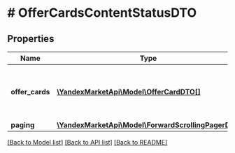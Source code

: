 # # OfferCardsContentStatusDTO

## Properties

Name | Type | Description | Notes
------------ | ------------- | ------------- | -------------
**offer_cards** | [**\YandexMarketApi\Model\OfferCardDTO[]**](OfferCardDTO.md) | Страница списка товаров с информацией о состоянии карточек. | [optional]
**paging** | [**\YandexMarketApi\Model\ForwardScrollingPagerDTO**](ForwardScrollingPagerDTO.md) |  | [optional]

[[Back to Model list]](../../README.md#models) [[Back to API list]](../../README.md#endpoints) [[Back to README]](../../README.md)
